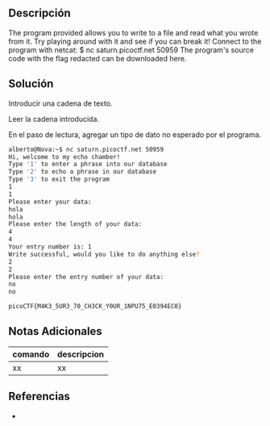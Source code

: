 ## Descripción
The program provided allows you to write to a file and read what you wrote from it. Try playing around with it and see if you can break it! Connect to the program with netcat: $ nc saturn.picoctf.net 50959 The program's source code with the flag redacted can be downloaded here.

## Solución
Introducir una cadena de texto.

Leer la cadena introducida.

En el paso de lectura, agregar un tipo de dato no esperado por el programa.

```bash
alberto@Nova:~$ nc saturn.picoctf.net 50959
Hi, welcome to my echo chamber!
Type '1' to enter a phrase into our database
Type '2' to echo a phrase in our database
Type '3' to exit the program
1
1
Please enter your data:
hola
hola
Please enter the length of your data:
4
4
Your entry number is: 1
Write successful, would you like to do anything else?
2
2
Please enter the entry number of your data:
no
no

picoCTF{M4K3_5UR3_70_CH3CK_Y0UR_1NPU75_E0394EC0}
```

## Notas Adicionales
|comando|descripcion|
|---|---|
|xx|xx|

## Referencias
- []()

